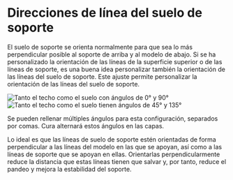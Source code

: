 Direcciones de línea del suelo de soporte
====
El suelo de soporte se orienta normalmente para que sea lo más perpendicular posible al soporte de arriba y al modelo de abajo. Si se ha personalizado la orientación de las líneas de la superficie superior o de las líneas de soporte, es una buena idea personalizar también la orientación de las líneas del suelo de soporte. Este ajuste permite personalizar la orientación de las líneas del suelo de soporte.

<!--screenshot {
"image_path": "support_interface_angles_0.png",
"models": [
    {
        "script": "plug.scad",
        "transformation": ["scale(0.5)"]
    }
],
"camera_position": [0, 36, 92],
"settings": {
    "support_enable": true,
    "support_interface_enable": true,
    "support_interface_pattern": "lines",
    "support_interface_angles": [0, 90]
},
"layer": 118,
"colours": 128
}-->
<!--screenshot {
"image_path": "support_interface_angles_45.png",
"models": [
    {
        "script": "plug.scad",
        "transformation": ["scale(0.5)"]
    }
],
"camera_position": [0, 36, 92],
"settings": {
    "support_enable": true,
    "support_interface_enable": true,
    "support_interface_pattern": "lines",
    "support_interface_angles": [45, 135]
},
"layer": 118,
"colours": 128
}-->
![Tanto el techo como el suelo con ángulos de 0° y 90°](../images/support_interface_angles_0.png)
![Tanto el techo como el suelo tienen ángulos de 45° y 135°](../images/support_interface_angles_45.png)

Se pueden rellenar múltiples ángulos para esta configuración, separados por comas. Cura alternará estos ángulos en las capas.

Lo ideal es que las líneas de suelo de soporte estén orientadas de forma perpendicular a las líneas del modelo en las que se apoyan, así como a las líneas de soporte que se apoyan en ellas. Orientarlas perpendicularmente reduce la distancia que estas líneas tienen que salvar y, por tanto, reduce el pandeo y mejora la estabilidad del soporte.